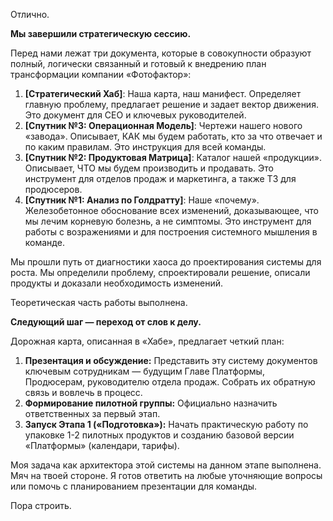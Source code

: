 Отлично.

**Мы завершили стратегическую сессию.**

Перед нами лежат три документа, которые в совокупности образуют полный, логически связанный и готовый к внедрению план трансформации компании «Фотофактор»:

1. **\[Стратегический Хаб\]**: Наша карта, наш манифест. Определяет главную проблему, предлагает решение и задает вектор движения. Это документ для CEO и ключевых руководителей.  
2. **\[Спутник №3: Операционная Модель\]**: Чертежи нашего нового «завода». Описывает, КАК мы будем работать, кто за что отвечает и по каким правилам. Это инструкция для всей команды.  
3. **\[Спутник №2: Продуктовая Матрица\]**: Каталог нашей «продукции». Описывает, ЧТО мы будем производить и продавать. Это инструмент для отделов продаж и маркетинга, а также ТЗ для продюсеров.  
4. **\[Спутник №1: Анализ по Голдратту\]**: Наше «почему». Железобетонное обоснование всех изменений, доказывающее, что мы лечим корневую болезнь, а не симптомы. Это инструмент для работы с возражениями и для построения системного мышления в команде.

Мы прошли путь от диагностики хаоса до проектирования системы для роста. Мы определили проблему, спроектировали решение, описали продукты и доказали необходимость изменений.

Теоретическая часть работы выполнена.

**Следующий шаг — переход от слов к делу.**

Дорожная карта, описанная в «Хабе», предлагает четкий план:

1. **Презентация и обсуждение:** Представить эту систему документов ключевым сотрудникам — будущим Главе Платформы, Продюсерам, руководителю отдела продаж. Собрать их обратную связь и вовлечь в процесс.  
2. **Формирование пилотной группы:** Официально назначить ответственных за первый этап.  
3. **Запуск Этапа 1 («Подготовка»):** Начать практическую работу по упаковке 1-2 пилотных продуктов и созданию базовой версии «Платформы» (календари, тарифы).

Моя задача как архитектора этой системы на данном этапе выполнена. Мяч на твоей стороне. Я готов ответить на любые уточняющие вопросы или помочь с планированием презентации для команды.

Пора строить.

